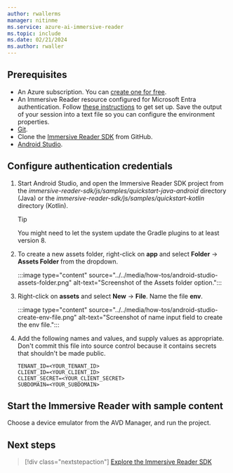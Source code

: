 ```yaml
---
author: rwallerms
manager: nitinme
ms.service: azure-ai-immersive-reader
ms.topic: include
ms.date: 02/21/2024
ms.author: rwaller
---
```


## Prerequisites

* An Azure subscription. You can [create one for free](https://azure.microsoft.com/free/ai-services).
* An Immersive Reader resource configured for Microsoft Entra authentication. Follow [these instructions](../../how-to-create-immersive-reader.md) to get set up. Save the output of your session into a text file so you can configure the environment properties.
* [Git](https://git-scm.com).
* Clone the [Immersive Reader SDK](https://github.com/microsoft/immersive-reader-sdk) from GitHub.
* [Android Studio](https://developer.android.com/studio).

## Configure authentication credentials

1. Start Android Studio, and open the Immersive Reader SDK project from the *immersive-reader-sdk/js/samples/quickstart-java-android* directory (Java) or the *immersive-reader-sdk/js/samples/quickstart-kotlin* directory (Kotlin).

    > [!TIP]
    > You might need to let the system update the Gradle plugins to at least version 8.

1. To create a new assets folder, right-click on **app** and select **Folder** -> **Assets Folder** from the dropdown.

    :::image type="content" source="../../media/how-tos/android-studio-assets-folder.png" alt-text="Screenshot of the Assets folder option.":::

1. Right-click on **assets** and select **New** -> **File**. Name the file **env**.

    :::image type="content" source="../../media/how-tos/android-studio-create-env-file.png" alt-text="Screenshot of name input field to create the env file.":::

1. Add the following names and values, and supply values as appropriate. Don't commit this file into source control because it contains secrets that shouldn't be made public.
    
    ```text
    TENANT_ID=<YOUR_TENANT_ID>
    CLIENT_ID=<YOUR_CLIENT_ID>
    CLIENT_SECRET=<YOUR_CLIENT_SECRET>
    SUBDOMAIN=<YOUR_SUBDOMAIN>
    ```

## Start the Immersive Reader with sample content

Choose a device emulator from the AVD Manager, and run the project.

## Next steps

> [!div class="nextstepaction"]
> [Explore the Immersive Reader SDK](https://github.com/microsoft/immersive-reader-sdk)
